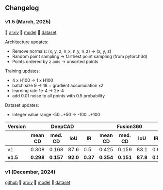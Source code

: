 ## Changelog

### v1.5 (March, 2025)

:page_facing_up: [arxiv](https://arxiv.org/abs/2412.14042v2) :hugs: [model](https://huggingface.co/filapro/cad-recode-v1.5) :hugs: [dataset](https://huggingface.co/datasets/filapro/cad-recode-v1.5)

Architecture updates:
 - Remove normals: (x, y, z, n_x, n_y, n_z) -> (x, y, z)
 - Random point sampling -> farthest point sampling (from pytorch3d)
 - Points ordered by z axis -> unsorted points

Training updates:
 - 4 x H100 -> 1 x H100
 - batch size 9 -> 18 + gradient accumulation x2
 - learning rate 1e-4 -> 2e-4
 - add 0.01 noise to all points with 0.5 probability

Dataset updates:
 - Integer value range -50...+50 -> -100...+100


<table>
  <thead>
    <tr>
      <th>Version</th> <th colspan="4">DeepCAD</th> <th colspan="4">Fusion360</th> <th colspan="4">CC3D</th>
    </tr>
    <tr>
      <th></th> <th>mean CD</th> <th>med. CD</th> <th>IoU</th> <th>IR</th> <th>mean CD</th> <th>med. CD</th> <th>IoU</th> <th>IR</th> <th>mean CD</th> <th>med. CD</th> <th>IoU</th> <th>IR</th>
    </tr>
  </thead>
  <tbody>
    <tr>
      <td>v1</td> <td>0.308</td> <td>0.168</td> <td>87.6</td> <td>0.5</td> <td>0.425</td> <td>0.159</td> <td>83.1</td> <td>0.9</td> <td>4.76</td> <td>0.761</td> <td>64.3</td> <td>3.3</td>
    </tr>
    <tr>
      <td><strong>v1.5</strong></td> <td><strong>0.298</strong></td> <td><strong>0.157</strong></td> <td><strong>92.0</strong></td> <td><strong>0.37</strong></td> 
      <td><strong>0.354</strong></td> <td><strong>0.151</strong></td> <td><strong>87.8</strong></td> <td><strong>0.5</strong></td> 
      <td><strong>0.765</strong></td> <td><strong>0.313</strong></td> <td><strong>74.2</strong></td> <td><strong>0.3</strong></td>
    </tr>
  </tbody>
</table>

### v1 (December, 2024)

[github](https://github.com/filaPro/cad-recode/releases/tag/v1.0) :page_facing_up: [arxiv](https://arxiv.org/abs/2412.14042v1) :hugs: [model](https://huggingface.co/filapro/cad-recode) :hugs: [dataset](https://huggingface.co/datasets/filapro/cad-recode)